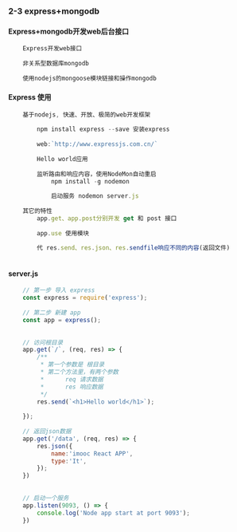 ### 2-3 express+mongodb#### Express+mongodb开发web后台接口```jsx harmony    Express开发web接口        非关系型数据库mongodb        使用nodejs的mongoose模块链接和操作mongodb```#### Express 使用```jsx harmony    基于nodejs, 快速、开放、极简的web开发框架                npm install express --save 安装express                web:`http://www.expressjs.com.cn/`                Hello world应用                监听路由和响应内容，使用NodeMon自动重启             npm install -g nodemon                        启动服务 nodemon server.js                其它的特性        app.get、app.post分别开发 get 和 post 接口                app.use 使用模块                代 res.send、res.json、res.sendfile响应不同的内容(返回文件)        ```#### server.js```jsx harmony    // 第一步 导入 express    const express = require('express');        // 第二步 新建 app    const app = express();            // 访问根目录    app.get(`/`, (req, res) => {        /**         * 第一个参数是 根目录         * 第二个方法里，有两个参数         *      req 请求数据         *      res 响应数据         */        res.send(`<h1>Hello world</h1>`);        });        // 返回json数据    app.get('/data', (req, res) => {        res.json({            name:'imooc React APP',            type:'It',        });    })            // 启动一个服务    app.listen(9093, () => {        console.log('Node app start at port 9093');    })```